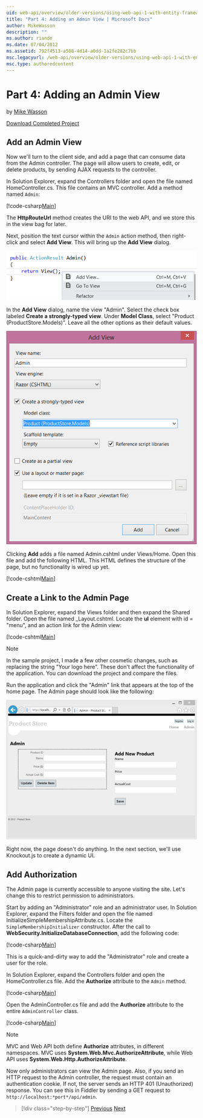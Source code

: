 ```yaml
---
uid: web-api/overview/older-versions/using-web-api-1-with-entity-framework-5/using-web-api-with-entity-framework-part-4
title: "Part 4: Adding an Admin View | Microsoft Docs"
author: MikeWasson
description: ""
ms.author: riande
ms.date: 07/04/2012
ms.assetid: 792f4513-a508-4d14-a0dd-1a2fe282c7bb
msc.legacyurl: /web-api/overview/older-versions/using-web-api-1-with-entity-framework-5/using-web-api-with-entity-framework-part-4
msc.type: authoredcontent
---
```

Part 4: Adding an Admin View
====================
by [Mike Wasson](https://github.com/MikeWasson)

[Download Completed Project](http://code.msdn.microsoft.com/ASP-NET-Web-API-with-afa30545)

## Add an Admin View

Now we'll turn to the client side, and add a page that can consume data from the Admin controller. The page will allow users to create, edit, or delete products, by sending AJAX requests to the controller.

In Solution Explorer, expand the Controllers folder and open the file named HomeController.cs. This file contains an MVC controller. Add a method named `Admin`:

[!code-csharp[Main](using-web-api-with-entity-framework-part-4/samples/sample1.cs)]

The **HttpRouteUrl** method creates the URI to the web API, and we store this in the view bag for later.

Next, position the text cursor within the `Admin` action method, then right-click and select **Add View**. This will bring up the **Add View** dialog.

![](using-web-api-with-entity-framework-part-4/_static/image1.png)

In the **Add View** dialog, name the view "Admin". Select the check box labeled **Create a strongly-typed view**. Under **Model Class**, select "Product (ProductStore.Models)". Leave all the other options as their default values.

![](using-web-api-with-entity-framework-part-4/_static/image2.png)

Clicking **Add** adds a file named Admin.cshtml under Views/Home. Open this file and add the following HTML. This HTML defines the structure of the page, but no functionality is wired up yet.

[!code-cshtml[Main](using-web-api-with-entity-framework-part-4/samples/sample2.cshtml)]

## Create a Link to the Admin Page

In Solution Explorer, expand the Views folder and then expand the Shared folder. Open the file named \_Layout.cshtml. Locate the **ul** element with id = "menu", and an action link for the Admin view:

[!code-cshtml[Main](using-web-api-with-entity-framework-part-4/samples/sample3.cshtml)]

> [!NOTE]
> In the sample project, I made a few other cosmetic changes, such as replacing the string "Your logo here". These don't affect the functionality of the application. You can download the project and compare the files.


Run the application and click the "Admin" link that appears at the top of the home page. The Admin page should look like the following:

![](using-web-api-with-entity-framework-part-4/_static/image3.png)

Right now, the page doesn't do anything. In the next section, we'll use Knockout.js to create a dynamic UI.

## Add Authorization

The Admin page is currently accessible to anyone visiting the site. Let's change this to restrict permission to administrators.

Start by adding an "Administrator" role and an administrator user. In Solution Explorer, expand the Filters folder and open the file named InitializeSimpleMembershipAttribute.cs. Locate the `SimpleMembershipInitializer` constructor. After the call to **WebSecurity.InitializeDatabaseConnection**, add the following code:

[!code-csharp[Main](using-web-api-with-entity-framework-part-4/samples/sample4.cs)]

This is a quick-and-dirty way to add the "Administrator" role and create a user for the role.

In Solution Explorer, expand the Controllers folder and open the HomeController.cs file. Add the **Authorize** attribute to the `Admin` method.

[!code-csharp[Main](using-web-api-with-entity-framework-part-4/samples/sample5.cs)]

Open the AdminController.cs file and add the **Authorize** attribute to the entire `AdminController` class.

[!code-csharp[Main](using-web-api-with-entity-framework-part-4/samples/sample6.cs)]

> [!NOTE]
> MVC and Web API both define **Authorize** attributes, in different namespaces. MVC uses **System.Web.Mvc.AuthorizeAttribute**, while Web API uses **System.Web.Http.AuthorizeAttribute**.


Now only administrators can view the Admin page. Also, if you send an HTTP request to the Admin controller, the request must contain an authentication cookie. If not, the server sends an HTTP 401 (Unauthorized) response. You can see this in Fiddler by sending a GET request to `http://localhost:*port*/api/admin`.

> [!div class="step-by-step"]
> [Previous](using-web-api-with-entity-framework-part-3.md)
> [Next](using-web-api-with-entity-framework-part-5.md)
